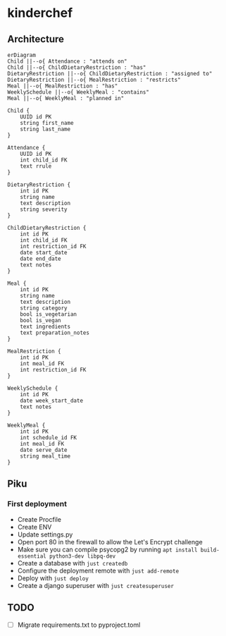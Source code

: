 # kinderchef

## Architecture

```mermaid
erDiagram
Child ||--o{ Attendance : "attends on"
Child ||--o{ ChildDietaryRestriction : "has"
DietaryRestriction ||--o{ ChildDietaryRestriction : "assigned to"
DietaryRestriction ||--o{ MealRestriction : "restricts"
Meal ||--o{ MealRestriction : "has"
WeeklySchedule ||--o{ WeeklyMeal : "contains"
Meal ||--o{ WeeklyMeal : "planned in"

Child {
    UUID id PK
    string first_name
    string last_name
}

Attendance {
    UUID id PK
    int child_id FK
    text rrule
}

DietaryRestriction {
    int id PK
    string name
    text description
    string severity
}

ChildDietaryRestriction {
    int id PK
    int child_id FK
    int restriction_id FK
    date start_date
    date end_date
    text notes
}

Meal {
    int id PK
    string name
    text description
    string category
    bool is_vegetarian
    bool is_vegan
    text ingredients
    text preparation_notes
}

MealRestriction {
    int id PK
    int meal_id FK
    int restriction_id FK
}

WeeklySchedule {
    int id PK
    date week_start_date
    text notes
}

WeeklyMeal {
    int id PK
    int schedule_id FK
    int meal_id FK
    date serve_date
    string meal_time
}
```

## Piku

### First deployment

- Create Procfile
- Create ENV
- Update settings.py
- Open port 80 in the firewall to allow the Let's Encrypt challenge
- Make sure you can compile psycopg2 by running `apt install build-essential python3-dev libpq-dev`
- Create a database with `just createdb`
- Configure the deployment remote with `just add-remote`
- Deploy with `just deploy`
- Create a django superuser with `just createsuperuser`

## TODO

- [ ] Migrate requirements.txt to pyproject.toml
